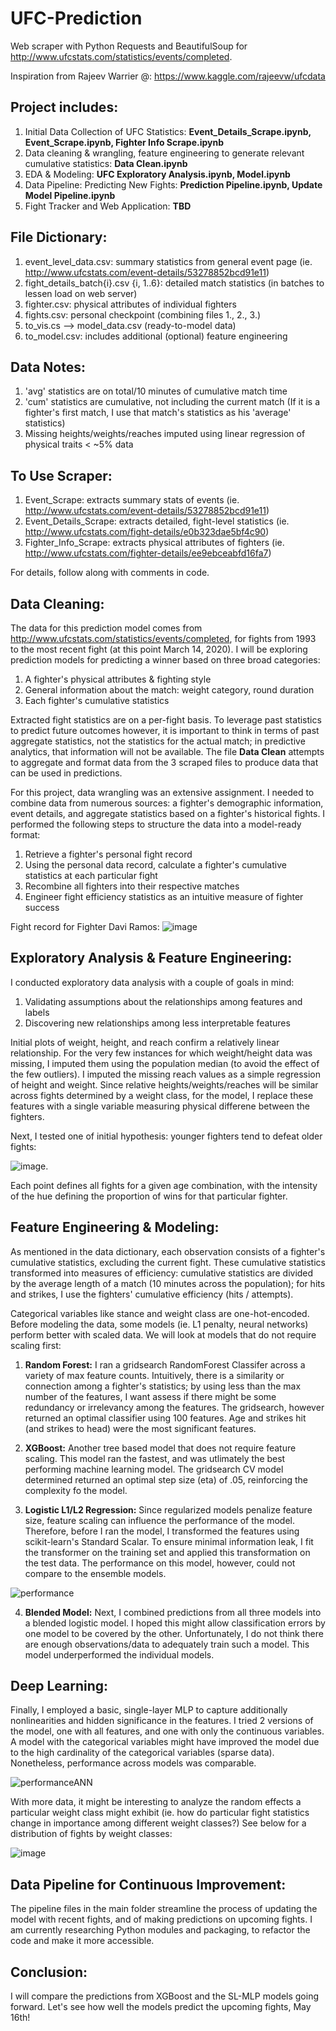 # UFC-Prediction

Web scraper with Python Requests and BeautifulSoup for http://www.ufcstats.com/statistics/events/completed.

Inspiration from Rajeev Warrier @: https://www.kaggle.com/rajeevw/ufcdata 
 
## Project includes:
1. Initial Data Collection of UFC Statistics: **Event_Details_Scrape.ipynb, Event_Scrape.ipynb, Fighter Info Scrape.ipynb**
2. Data cleaning & wrangling, feature engineering to generate relevant cumulative statistics: **Data Clean.ipynb**
3. EDA & Modeling: **UFC Exploratory Analysis.ipynb, Model.ipynb**
4. Data Pipeline: Predicting New Fights: **Prediction Pipeline.ipynb, Update Model Pipeline.ipynb**
5. Fight Tracker and Web Application: **TBD**


## File Dictionary:
1. event_level_data.csv: summary statistics from general event page (ie. http://www.ufcstats.com/event-details/53278852bcd91e11)
2. fight_details_batch{i}.csv {i, 1..6}: detailed match statistics (in batches to lessen load on web server)
3. fighter.csv: physical attributes of individual fighters
4. fights.csv: personal checkpoint (combining files 1., 2., 3.)
5. to_vis.cs --> model_data.csv (ready-to-model data)
6. to_model.csv: includes additional (optional) feature engineering

## Data Notes:
1. 'avg' statistics are on total/10 minutes of cumulative match time
2. 'cum' statistics are cumulative, not including the current match (If it is a fighter's first match, I use that match's statistics as his 'average' statistics)
3. Missing heights/weights/reaches imputed using linear regression of physical traits < ~5% data

## To Use Scraper:
1. Event_Scrape: extracts summary stats of events (ie. http://www.ufcstats.com/event-details/53278852bcd91e11)
2. Event_Details_Scrape:  extracts detailed, fight-level statistics (ie. http://www.ufcstats.com/fight-details/e0b323dae5bf4c90)
3. Fighter_Info_Scrape: extracts physical attributes of fighters (ie. http://www.ufcstats.com/fighter-details/ee9ebceabfd16fa7)

For details, follow along with comments in code.


## Data Cleaning:
The data for this prediction model comes from http://www.ufcstats.com/statistics/events/completed, for fights from 1993 to the most recent fight (at this point March 14, 2020). I will be exploring prediction models for predicting a winner based on three broad categories: 
 1. A fighter's physical attributes & fighting style
 2. General information about the match: weight category, round duration
 3. Each fighter's cumulative statistics
 
Extracted fight statistics are on a per-fight basis. To leverage past statistics to predict future outcomes however, it is important to think in terms of past aggregate statistics, not the statistics for the actual match; in predictive analytics, that information will not be available. The file **Data Clean** attempts to aggregate and format data from the 3 scraped files to produce data that can be used in predictions. 

For this project, data wrangling was an extensive assignment. I needed to combine data from numerous sources: a fighter's demographic information, event details, and aggregate statistics based on a fighter's historical fights. I performed the following steps to structure the data into a model-ready format:

 1. Retrieve a fighter's personal fight record 
 2. Using the personal data record, calculate a fighter's cumulative statistics at each particular fight 
 3. Recombine all fighters into their respective matches
 4. Engineer fight efficiency statistics as an intuitive measure of fighter success

Fight record for Fighter Davi Ramos: ![image](Images/Personal.JPG)
 
 
## Exploratory Analysis & Feature Engineering:
I conducted exploratory data analysis with a couple of goals in mind:
 1. Validating assumptions about the relationships among features and labels
 2. Discovering new relationships among less interpretable features

Initial plots of weight, height, and reach confirm a relatively linear relationship. For the very few instances for which weight/height data was missing,  I imputed them using the population median (to avoid the effect of the few outliers). I imputed the missing reach values as a simple regression of height and weight. Since relative heights/weights/reaches will be similar across fights determined by a weight class, for the model, I replace these features with a single variable measuring physical differene between the fighters. 

Next, I tested one of initial hypothesis: younger fighters tend to defeat older fights:

![image](Images/Age.JPG). 

Each point defines all fights for a given age combination, with the intensity of the hue defining the  proportion of wins for that particular fighter. 

## Feature Engineering & Modeling:
As mentioned in the data dictionary, each observation consists of a fighter's cumulative statistics, excluding the current fight. These cumulative statistics transformed into measures of efficiency: cumulative statistics are divided by the average length of a match (10 minutes across the population); for hits and strikes, I use the fighters' cumulative efficiency (hits / attempts). 

Categorical variables like stance and weight class are one-hot-encoded. Before modeling the data, some models (ie. L1 penalty, neural networks) perform better with scaled data. We will look at models that do not require scaling first:

 1. **Random Forest:**
 I ran a gridsearch RandomForest Classifer across a variety of max feature counts. Intuitively, there is a similarity or connection among a fighter's statistics; by using less than the max number of the features, I want assess if there might be some redundancy or irrelevancy among the features. The gridsearch, however returned an optimal classifier using 100 features. Age and strikes hit (and strikes to head) were the most significant features. 
 
 2. **XGBoost:**
 Another tree based model that does not require feature scaling. This model ran the fastest, and was utlimately the best performing machine learning model. The gridsearch CV model determined returned an optimal step size (eta) of .05, reinforcing the complexity fo the model. 
 
 3. **Logistic L1/L2 Regression:**
 Since regularized models penalize feature size, feature scaling can influence the performance of the model. Therefore, before I ran the model, I transformed the features using scikit-learn's Standard Scalar. To ensure minimal information leak, I fit the transformer on the training set and applied this transformation on the test data. The performance on this model, however, could not compare to the ensemble models. 
 
 ![performance](Images/Performance.JPG)

 4. **Blended Model:**
 Next, I combined predictions from all three models into a blended logistic model. I hoped this might allow classification errors by one model to be covered by the other. Unfortunately, I do not think there are enough observations/data to adequately train such a model. This model underperformed the individual models.
 
## Deep Learning:
Finally, I employed a basic, single-layer MLP to capture additionally nonlinearities and hidden significance in the features. I tried 2 versions of the model, one with all features, and one with only the continuous variables. A model with the categorical variables might have improved the model due to the high cardinality of the categorical variables (sparse data). Nonetheless, performance across models was comparable. 

![performanceANN](Images/ANNPerformance.JPG)

With more data, it might be interesting to analyze the random effects a particular weight class might exhibit (ie. how do particular fight statistics change in importance among different weight classes?) See below for a distribution of fights by weight classes:

![image](Images/WtClass.png)

## Data Pipeline for Continuous Improvement:
The pipeline files in the main folder streamline the process of updating the model with recent fights, and of making predictions on upcoming fights. I am currently researching Python modules and packaging, to refactor the code and make it more accessible.  

## Conclusion:
I will compare the predictions from XGBoost and the SL-MLP models going forward. Let's see how well the models predict the upcoming fights, May 16th!









